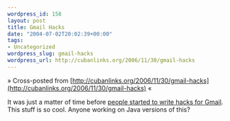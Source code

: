 ```yaml
--- 
wordpress_id: 158
layout: post
title: Gmail Hacks
date: "2004-07-02T20:02:39+00:00"
tags: 
- Uncategorized
wordpress_slug: gmail-hacks
wordpress_url: http://cubanlinks.org/2006/11/30/gmail-hacks
---
```

&raquo; Cross-posted from [http://cubanlinks.org/2006/11/30/gmail-hacks](http://cubanlinks.org/2006/11/30/gmail-hacks) &laquo;

<p>It was just a matter of time before <a href="http://www.holovaty.com/blog/archive/2004/06/20/0242">people started to write hacks for Gmail</a>.   This stuff is so cool.  Anyone working on Java versions of this?</p>
